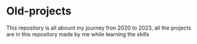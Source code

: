 # Old-projects
This repository is all abount my journey fron 2020 to 2023, all the projects are in this repository made by me while learning the skills
